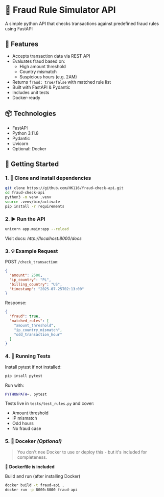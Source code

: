 # 🚨 Fraud Rule Simulator API

A simple python API that checks transactions against predefined fraud rules using FastAPI

## 🌟 Features

- Accepts transaction data via REST API
- Evaluates fraud based on:
  - High amount threshold
  - Country mismatch
  - Suspicious hours (e.g. 2AM)
- Returns `fraud: true/false` with matched rule list
- Built with FastAPI & Pydantic
- Includes unit tests
- Docker-ready

## 📦 Technologies

- FastAPI
- Python 3.11.8
- Pydantic
- Uvicorn
- Optional: Docker

## 🚀 Getting Started

### 1. 🐍 Clone and install dependencies

```bash
git clone https://github.com/HK116/fraud-check-api.git
cd fraud-check-api
python3 -m venv .venv
source .venv/bin/activate
pip install -r requirements
```

### 2. ▶️ Run the API

```bash
unicorn app.main:app --reload
```
Visit docs: *http://localhost:8000/docs*

### 3. 💡 Example Request

POST `/check_transaction`:

```json
{
  "amount": 2500,
  "ip_country": "PL",
  "billing_country": "US",
  "timestamp": "2025-07-25T02:13:00"
}
```

Response:

```json
{
  "fraud": true,
  "matched_rules": [
    "amount_threshold",
    "ip_country_mismatch",
    "odd_transaction_hour"
  ]
}
```

### 4. 🧪 Running Tests

Install pytest if not installed:

```bash
pip insall pytest
```

Run with:

```bash
PYTHONPATH=. pytest
```

Tests live in `tests/test_rules.py` and cover:
- Amount threshold
- IP mismatch
- Odd hours
- No fraud case

### 5. 🐳 Doceker *(Optional)*

> You don't nee Docker to use or deploy this - but it's included for completeness.

📄 **Dockerfile is included**

Build and run (after installing Docker)

```bash
docker build -t fraud-api .
docker run -p 8000:8000 fraud-api
```
